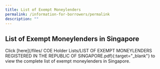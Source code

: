 ```yaml
---
title: List of Exempt Moneylenders
permalink: /information-for-borrowers/permalink
description: ""
---
```

List of Exempt Moneylenders in Singapore
---
Click [here](/files/
COE Holder Lists/LIST OF EXEMPT MONEYLENDERS REGISTERED IN THE REPUBLIC OF SINGAPORE.pdf){:target="_blank"} to view the complete list of exempt moneylenders in Singapore.

